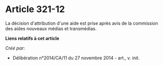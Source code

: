 # Article 321-12

La décision d'attribution d'une aide est prise après avis de la commission des aides nouveaux médias et transmédias.

**Liens relatifs à cet article**

_Créé par_:

  - Délibération n°2014/CA/11 du 27 novembre 2014 - art., v. init.
